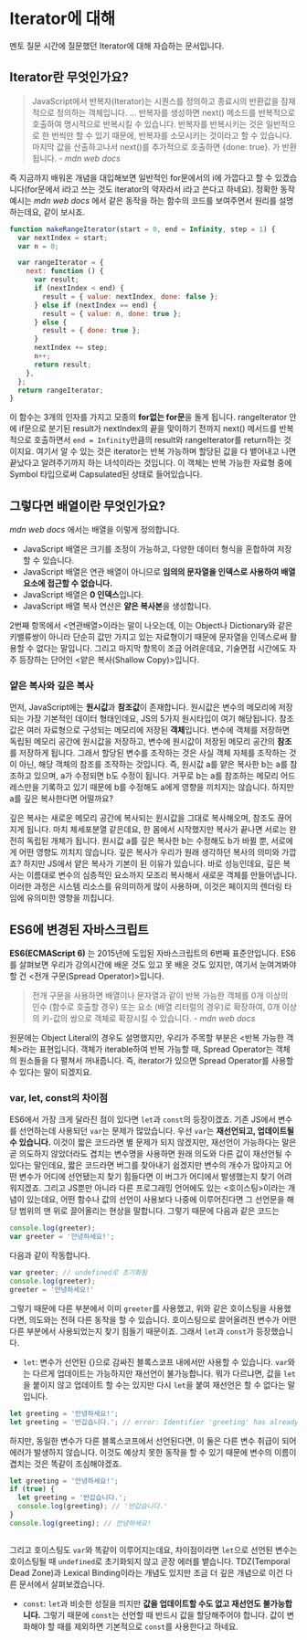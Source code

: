 # Iterator에 대해

멘토 질문 시간에 질문했던 Iterator에 대해 자습하는 문서입니다.

## Iterator란 무엇인가요?

> JavaScript에서 반복자(Iterator)는 시퀀스를 정의하고 종료시의 반환값을 잠재적으로 정의하는 객체입니다. ... 반복자를 생성하면 next() 메소드를 반복적으로 호출하여 명시적으로 반복시킬 수 있습니다. 반복자를 반복시키는 것은 일반적으로 한 번씩만 할 수 있기 때문에, 반복자를 소모시키는 것이라고 할 수 있습니다. 마지막 값을 산출하고나서 next()를 추가적으로 호출하면 {done: true}. 가 반환됩니다. - _mdn web docs_

즉 지금까지 배워온 개념을 대입해보면 일반적인 for문에서의 i에 가깝다고 할 수 있겠습니다(for문에서 i라고 쓰는 것도 iterator의 약자라서 i라고 쓴다고 하네요). 정확한 동작 예시는 _mdn web docs_ 에서 같은 동작을 하는 함수의 코드를 보여주면서 원리를 설명하는데요, 같이 보시죠.

```js
function makeRangeIterator(start = 0, end = Infinity, step = 1) {
  var nextIndex = start;
  var n = 0;

  var rangeIterator = {
    next: function () {
      var result;
      if (nextIndex < end) {
        result = { value: nextIndex, done: false };
      } else if (nextIndex == end) {
        result = { value: n, done: true };
      } else {
        result = { done: true };
      }
      nextIndex += step;
      n++;
      return result;
    },
  };
  return rangeIterator;
}
```

이 함수는 3개의 인자를 가지고 모종의 **for없는 for문**을 돌게 됩니다. rangeIterator 안에 if문으로 분기된 result가 nextIndex의 끝을 맞이하기 전까지 next() 메서드를 반복적으로 호출하면서 `end = Infinity`만큼의 result와 rangeIterator를 return하는 것이지요. 여기서 알 수 있는 것은 iterator는 반복 가능하며 할당된 값을 다 뱉어내고 나면 끝났다고 알려주기까지 하는 녀석이라는 것입니다. 이 객체는 반복 가능한 자료형 중에 Symbol 타입으로써 Capsulated된 상태로 들어있습니다. 

## 그렇다면 배열이란 무엇인가요?

_mdn web docs_ 에서는 배열을 이렇게 정의합니다.

- JavaScript 배열은 크기를 조정이 가능하고, 다양한 데이터 형식을 혼합하여 저장할 수 있습니다.
- JavaScript 배열은 연관 배열이 아니므로 **임의의 문자열을 인덱스로 사용하여 배열 요소에 접근할 수 없습니다.**
- JavaScript 배열은 **0 인덱스**입니다.
- JavaScript 배열 복사 연산은 **얕은 복사본**을 생성합니다.

2번째 항목에서 <연관배열>이라는 말이 나오는데, 이는 Object나 Dictionary와 같은 키밸류쌍이 아니라 단순히 값만 가지고 있는 자료형이기 때문에 문자열을 인덱스로써 활용할 수 없다는 말입니다. 그리고 마지막 항목이 조금 어려운데요, 기술면접 시간에도 자주 등장하는 단어인 <얕은 복사(Shallow Copy)>입니다. 

### 얕은 복사와 깊은 복사

먼저, JavaScript에는 **원시값**과 **참조값**이 존재합니다. 원시값은 변수의 메모리에 저장되는 가장 기본적인 데이터 형태인데요, JS의 5가지 원시타입이 여기 해당됩니다. 참조값은 여러 자료형으로 구성되는 메모리에 저장된 **객체**입니다. 변수에 객체를 저장하면 독립된 메모리 공간에 원시값을 저장하고, 변수에 원시값이 저장된 메모리 공간의 **참조**를 저장하게 됩니다. 그래서 할당된 변수를 조작하는 것은 사실 객체 자체를 조작하는 것이 아닌, 해당 객체의 참조를 조작하는 것입니다. 즉, 원시값 a를 얕은 복사한 b는 a를 참조하고 있으며, a가 수정되면 b도 수정이 됩니다. 거꾸로 b는 a를 참조하는 메모리 어드레스만을 기록하고 있기 때문에 b를 수정해도 a에게 영향을 끼치지는 않습니다. 하지만 a를 깊은 복사한다면 어떨까요?

깊은 복사는 새로운 메모리 공간에 복사되는 원시값을 그대로 복사해오며, 참조도 끊어지게 됩니다. 마치 체세포분열 같은데요, 한 몸에서 시작했지만 복사가 끝나면 서로는 완전히 독립된 개체가 됩니다. 원시값 a를 깊은 복사한 b는 수정해도 b가 바뀔 뿐, 서로에게 어떤 영향도 끼치지 않습니다. 깊은 복사가 우리가 원래 생각하던 복사의 의미와 가깝죠? 하지만 JS에서 얕은 복사가 기본이 된 이유가 있습니다. 바로 성능인데요, 깊은 복사는 이름대로 변수의 심층적인 요소까지 모조리 복사해서 새로운 객체를 만들어냅니다. 이러한 과정은 시스템 리소스를 유의미하게 많이 사용하며, 이것은 페이지의 렌더링 타임에 유의미한 영향을 끼칩니다. 

## ES6에 변경된 자바스크립트

**ES6(ECMAScript 6)** 는 2015년에 도입된 자바스크립트의 6번째 표준안입니다. ES6를 살펴보면 우리가 강의시간에 배운 것도 있고 못 배운 것도 있지만, 여기서 눈여겨봐야 할 건 <전개 구문(Spread Operator)>입니다.

> 전개 구문을 사용하면 배열이나 문자열과 같이 반복 가능한 객체를 0개 이상의 인수 (함수로 호출할 경우) 또는 요소 (배열 리터럴의 경우)로 확장하여, 0개 이상의 키-값의 쌍으로 객체로 확장시킬 수 있습니다. - _mdn web docs_

원문에는 Object Literal의 경우도 설명했지만, 우리가 주목할 부분은 <반복 가능한 객체>라는 표현입니다. 객체가 iterable하여 반복 가능할 때, Spread Operator는 객체의 원소들을 다 펼쳐서 꺼내줍니다. 즉, iterator가 있으면 Spread Operator를 사용할 수 있다는 말이 되겠지요. 

### var, let, const의 차이점

ES6에서 가장 크게 달라진 점이 있다면 `let`과 `const`의 등장이겠죠. 
기존 JS에서 변수를 선언하는데 사용되던 `var`는 문제가 많았습니다. 우선 `var`는 **재선언되고, 업데이트될 수 있습니다.** 이것이 짧은 코드라면 별 문제가 되지 않겠지만, 재선언이 가능하다는 말은 곧 의도하지 않았더라도 겹치는 변수명을 사용하면 원래 의도와 다른 값이 재선언될 수 있다는 말인데요, 짧은 코드라면 버그를 찾아내기 쉽겠지만 변수의 개수가 많아지고 어떤 변수가 어디에 선언됐는지 찾기 힘들다면 이 버그가 어디에서 발생했는지 찾기 어려워지겠죠. 그리고 JS뿐만 아니라 다른 프로그래밍 언어에도 있는 <호이스팅>이라는 개념이 있는데요, 어떤 함수나 값의 선언이 사용보다 나중에 이루어진다면 그 선언문을 해당 범위의 맨 위로 끌어올리는 현상을 말합니다. 그렇기 때문에 다음과 같은 코드는

```js
console.log(greeter);
var greeter = '안녕하세요!';
```

다음과 같이 작동합니다.

```js
var greeter; // undefined로 초기화됨
console.log(greeter);
greeter = '안녕하세요!'
```

그렇기 때문에 다른 부분에서 이미 `greeter`를 사용했고, 위와 같은 호이스팅을 사용했다면, 의도와는 전혀 다른 동작을 할 수 있습니다. 호이스팅으로 끌어올려진 변수가 어떤 다른 부분에서 사용되었는지 찾기 힘들기 때문이죠. 그래서 `let`과 `const`가 등장했습니다.

- `let`: 변수가 선언된 {}으로 감싸진 블록스코프 내에서만 사용할 수 있습니다. `var`와는 다르게 업데이트는 가능하지만 재선언이 불가능합니다. 뭐가 다르냐면, 값을 `let`을 붙이지 않고 업데이트 할 수는 있지만 다시 `let`을 붙여 재선언은 할 수 없다는 말입니다.

```js
let greeting = '안녕하세요!';
let greeting = '반갑습니다.'; // error: Identifier 'greeting' has already been declared
```

하지만, 동일한 변수가 다른 블록스코프에서 선언된다면, 이 둘은 다른 변수 취급이 되어 에러가 발생하지 않습니다. 이것도 예상치 못한 동작을 할 수 있기 때문에 변수의 이름이 겹치는 것은 똑같이 조심해야겠죠.

```js
let greeting = '안녕하세요!';
if (true) {
  let greeting = '반갑습니다.';
  console.log(greeting); // '반갑습니다.'
}
console.log(greeting); // 안녕하세요!
```
```
```

그리고 호이스팅도 `var`와 똑같이 이루어지는데요, 차이점이라면 `let`으로 선언된 변수는 호이스팅될 때 `undefined`로 초기화되지 않고 곧장 에러를 뱉습니다. TDZ(Temporal Dead Zone)과 Lexical Binding이라는 개념도 있지만 조금 더 깊은 개념으로 이건 다른 문서에서 살펴보겠습니다.

- `const`: `let`과 비슷한 성질을 띄지만 **값을 업데이트할 수도 없고 재선언도 불가능합니다.** 그렇기 때문에 `const`는 선언할 때 반드시 값을 할당해주어야 합니다. 값이 변화해야 할 때를 제외하면 기본적으로 `const`를 사용한다고 하네요.
